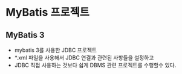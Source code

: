 # MyBatis 프로젝트

## MyBatis 3

* mybatis 3를 사용한 JDBC 프로젝트
* *.xml 파일을 사용해서 JDBC 연결과 관련된 사항들을 설정하고
* JDBC 직접 사용하는 것보다 쉽게 DBMS 관련 프로젝트를 수행할수 있다.